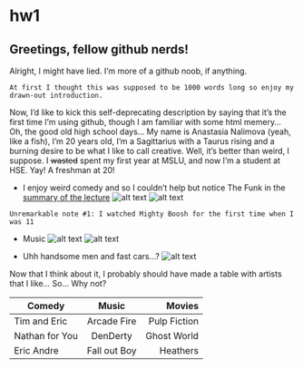 # hw1
## Greetings, fellow github nerds! 
Alright, I might have lied. I’m more of a github noob, if anything.

`At first I thought this was supposed to be 1000 words long so enjoy my drawn-out introduction.`

Now, I’d like to kick this self-deprecating description by saying that it’s the first time I’m using github, though I am familiar with some html memery… Oh, the good old high school days…
My name is Anastasia Nalimova (yeah, like a fish), I’m 20 years old, I’m a Sagittarius with a Taurus rising and a burning desire to be what I like to call creative. Well, it’s better than weird, I suppose. I ~~wasted~~ spent my first year at MSLU, and now I’m a student at HSE. Yay! A freshman at 20!
* I enjoy weird comedy and so I couldn’t help but notice The Funk in the [summary of the lecture](https://ancatmara.gitbooks.io/digital-literacy-for-sfl/chapter1.html) 
![alt text](https://i.pinimg.com/736x/2a/c2/dd/2ac2dd6f5da66158bef0493f52de24ae--tim--eric-tim-obrien.jpg)
![alt text](https://i.pinimg.com/736x/dc/30/57/dc305763a80a6890dcbb6fabde795211--nathan-fielder-comedy-.jpg)



`Unremarkable note #1: I watched Mighty Boosh for the first time when I was 11 `

* Music
![alt text](http://i0.kym-cdn.com/photos/images/original/000/982/228/d23.png)
![alt text](http://3m84r11gpx1j11puas2g5wfl.wpengine.netdna-cdn.com/wp-content/uploads/2017/03/macdemarco.jpg)


* Uhh handsome men and fast cars…?
![alt text](http://3.bp.blogspot.com/-CpX6CwQ4kxs/Tv3hdM5zkDI/AAAAAAAAFnw/fpFSBr6PnUY/s640/dprk.jpg)

Now that I think about it, I probably should have made a table with artists that I like... So... Why not?
    

| Comedy        | Music          | Movies  |
| ------------- |:-------------:| -----:|
| Tim and Eric      | Arcade Fire | Pulp Fiction |
| Nathan for You     | DenDerty     |   Ghost World |
| Eric Andre | Fall out Boy     |    Heathers |
